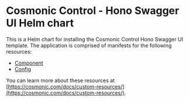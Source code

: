 # Cosmonic Control - Hono Swagger UI Helm chart

This is a Helm chart for installing the Cosmonic Control Hono Swagger UI template. The application is comprised of manifests for the following resources:

- [Component](https://cosmonic.com/docs/custom-resources/#component)
- [Config](https://cosmonic.com/docs/custom-resources/#config)

You can learn more about these resources at [https://cosmonic.com/docs/custom-resources/](https://cosmonic.com/docs/custom-resources/).